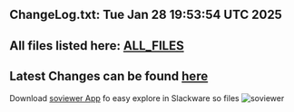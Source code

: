 ChangeLog.txt: Tue Jan 28 19:53:54 UTC 2025
---
All files listed here: [ALL_FILES](./AALL_FILES.md)
---
Latest Changes can be found [here](https://github.com/rizitis/Slackware64-Current-sofiles/compare/main%40%7B1day%7D...main)
---
Download [soviewer App](https://github.com/rizitis/Slackware64-Current-sofiles/releases/download/20250127/soviewer) fo easy explore in Slackware so files
![soviewer](https://github.com/rizitis/Slackware64-Current-sofiles/releases/download/20250127/soviewer.png)
